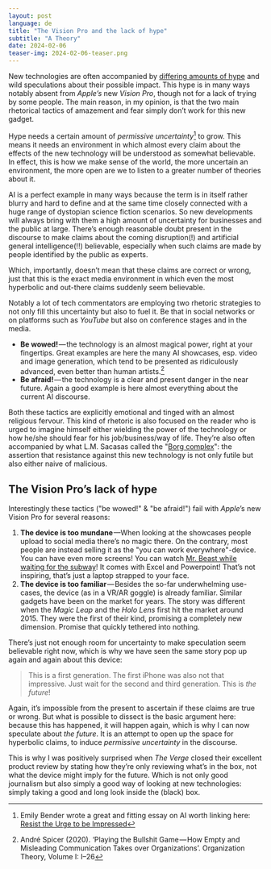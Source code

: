 ```yaml
---
layout: post
language: de
title: "The Vision Pro and the lack of hype"
subtitle: "A Theory"
date: 2024-02-06
teaser-img: 2024-02-06-teaser.png
---
```


New technologies are often accompanied by [differing amounts of hype](https://johannesklingebiel.de/2022/01/12/hype-as-a-scale.html) and wild speculations about their possible impact. This hype is in many ways notably absent from *Apple’s* new *Vision Pro*, though not for a lack of trying by some people. The main reason, in my opinion, is that the two main rhetorical tactics of amazement and fear simply don’t work for this new gadget.

Hype needs a certain amount of *permissive uncertainty*[^1] to grow. This means it needs an environment in which almost every claim about the effects of the new technology will be understood as somewhat believable. In effect, this is how we make sense of the world, the more uncertain an environment, the more open are we to listen to a greater number of theories about it.

AI is a perfect example in many ways because the term is in itself rather blurry and hard to define and at the same time closely connected with a huge range of dystopian science fiction scenarios. So new developments will always bring with them a high amount of uncertainty for businesses and the public at large. There’s enough reasonable doubt present in the discourse to make claims about the coming disruption(!) and artificial general intelligence(!!) believable, especially when such claims are made by people identified by the public as experts.

Which, importantly, doesn’t mean that these claims are correct or wrong, just that this is the exact media environment in which even the most hyperbolic and out-there claims suddenly seem believable.

Notably a lot of tech commentators are employing two rhetoric strategies to not only fill this uncertainty but also to fuel it. Be that in social networks or on platforms such as *YouTube* but also on conference stages and in the media.

- **Be wowed!** — the technology is an almost magical power, right at your fingertips. Great examples are here the many AI showcases, esp. video and image generation, which tend to be presented as ridiculously advanced, even better than human artists.[^2]
- **Be afraid!** — the technology is a clear and present danger in the near future. Again a good example is here almost everything about the current AI discourse.

Both these tactics are explicitly emotional and tinged with an almost religious fervour. This kind of rhetoric is also focused on the reader who is urged to imagine himself either wielding the power of the technology or how he/she should fear for his job/business/way of life. They’re also often accompanied by what L.M. Sacasas called the "[Borg complex](https://thefrailestthing.com/2013/03/01/borg-complex-a-primer/)": the assertion that resistance against this new technology is not only futile but also either naive of malicious.

## The Vision Pro’s lack of hype

Interestingly these tactics ("be wowed!" & "be afraid!") fail with *Apple*’s new Vision Pro for several reasons:

1. **The device is too mundane** —When looking at the showcases people upload to social media there’s no magic there. On the contrary, most people are instead selling it as the "you can work everywhere"-device. You can have even more screens! You can watch [Mr. Beast while waiting for the subway](https://youtu.be/UvkgmyfMPks?si=ZSXOglbZi4YCnpAv&t=297)! It comes with Excel and Powerpoint! That’s not inspiring, that’s just a laptop strapped to your face.
2. **The device is too familiar** — Besides the so-far underwhelming use-cases, the device (as in a VR/AR goggle) is already familiar. Similar gadgets have been on the market for years. The story was different when the *Magic Leap* and the *Holo Lens* first hit the market around 2015. They were the first of their kind, promising a completely new dimension. Promise that quickly tethered into nothing. 

There’s just not enough room for uncertainty to make speculation seem believable right now, which is why we have seen the same story pop up again and again about this device:

> This is a first generation. The first iPhone was also not that impressive. Just wait for the second and third generation. This is *the future*!

Again, it’s impossible from the present to ascertain if these claims are true or wrong. But what is possible to dissect is the basic argument here: because this has happened, it will happen again, which is why I can now speculate about *the future*. It is an attempt to open up the space for hyperbolic claims, to induce *permissive uncertainty* in the discourse.

This is why I was positively surprised when *The Verge* closed their excellent product review by stating how they’re only reviewing what’s in the box, not what the device might imply for the future. Which is not only good journalism but also simply a good way of looking at new technologies: simply taking a good and long look inside the (black) box.

[^1]: Emily Bender wrote a great and fitting essay on AI worth linking here: [Resist the Urge to be Impressed](https://medium.com/@emilymenonbender/on-nyt-magazine-on-ai-resist-the-urge-to-be-impressed-3d92fd9a0edd)
[^2]: André Spicer (2020). ‘Playing the Bullshit Game — How Empty and Misleading Communication Takes over Organizations’. Organization Theory, Volume I: I–26